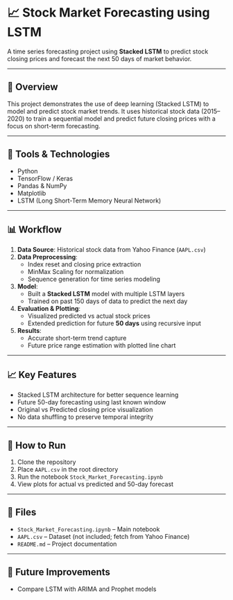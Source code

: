# 📈 Stock Market Forecasting using LSTM

A time series forecasting project using **Stacked LSTM** to predict stock closing prices and forecast the next 50 days of market behavior.

---

## 📌 Overview

This project demonstrates the use of deep learning (Stacked LSTM) to model and predict stock market trends. It uses historical stock data (2015–2020) to train a sequential model and predict future closing prices with a focus on short-term forecasting.

---

## 🧰 Tools & Technologies

- Python  
- TensorFlow / Keras  
- Pandas & NumPy  
- Matplotlib  
- LSTM (Long Short-Term Memory Neural Network)  

---

## 📊 Workflow

1. **Data Source**: Historical stock data from Yahoo Finance (`AAPL.csv`)  
2. **Data Preprocessing**:  
   - Index reset and closing price extraction  
   - MinMax Scaling for normalization  
   - Sequence generation for time series modeling  
3. **Model**:  
   - Built a **Stacked LSTM** model with multiple LSTM layers  
   - Trained on past 150 days of data to predict the next day  
4. **Evaluation & Plotting**:  
   - Visualized predicted vs actual stock prices  
   - Extended prediction for future **50 days** using recursive input  
5. **Results**:  
   - Accurate short-term trend capture  
   - Future price range estimation with plotted line chart

---

## 📈 Key Features

- Stacked LSTM architecture for better sequence learning  
- Future 50-day forecasting using last known window  
- Original vs Predicted closing price visualization  
- No data shuffling to preserve temporal integrity  

---

## 📎 How to Run

1. Clone the repository  
2. Place `AAPL.csv` in the root directory  
3. Run the notebook `Stock_Market_Forecasting.ipynb`  
4. View plots for actual vs predicted and 50-day forecast

---

## 📂 Files

- `Stock_Market_Forecasting.ipynb` – Main notebook  
- `AAPL.csv` – Dataset (not included; fetch from Yahoo Finance)  
- `README.md` – Project documentation  

---

## 📌 Future Improvements

- Compare LSTM with ARIMA and Prophet models  

